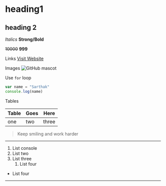 # heading1
## heading 2

_Italics_
**Strong/Bold**

~~10000~~ **999**

Links
[Visit Website](https://github.com/sarthakray2 "GitHub")

Images
![GitHub mascot](https://github.githubassets.com/images/modules/logos_page/GitHub-Mark.png "GitHub mascot")

Use `for` loop

```javascript
var name = "Sarthak"
console.log(name)

```

Tables

|Table |Goes |Here |
|---|---|---|
|one |two |three |


>Keep smiling and work harder

---
1. List console
2. List two
3. List three
   1. List four

- List four
***

